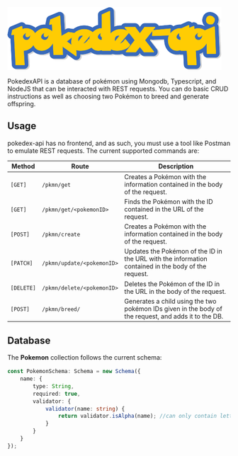 ![pokedex-api-logo](pokedex-api-logo.png)

PokedexAPI is a database of pokémon using Mongodb, Typescript, and NodeJS that can be interacted
with REST requests. You can do basic CRUD instructions as well as choosing two Pokémon to breed and
generate offspring.

## Usage

pokedex-api has no frontend, and as such, you must use a tool like Postman to emulate REST requests.
The current supported commands are:

| Method     | Route                      | Description                                                                                          |
| ---------- | -------------------------- | ---------------------------------------------------------------------------------------------------- |
| `[GET]`    | `/pkmn/get`                | Creates a Pokémon with the information contained in the body of the request.                         |
| `[GET]`    | `/pkmn/get/<pokemonID>`    | Finds the Pokémon with the ID contained in the URL of the request.                                   |
| `[POST]`   | `/pkmn/create`             | Creates a Pokémon with the information contained in the body of the request.                         |
| `[PATCH]`  | `/pkmn/update/<pokemonID>` | Updates the Pokémon of the ID in the URL with the information contained in the body of the request.  |
| `[DELETE]` | `/pkmn/delete/<pokemonID>` | Deletes the Pokémon of the ID in the URL in the body of the request.                                 |
| `[POST]`   | `/pkmn/breed/`             | Generates a child using the two pokémon IDs given in the body of the request, and adds it to the DB. |

## Database

The **Pokemon** collection follows the current schema:

```typescript
const PokemonSchema: Schema = new Schema({
    name: {
        type: String,
        required: true,
        validator: {
            validator(name: string) {
                return validator.isAlpha(name); //can only contain letters
            }
        }
    }
});
```
